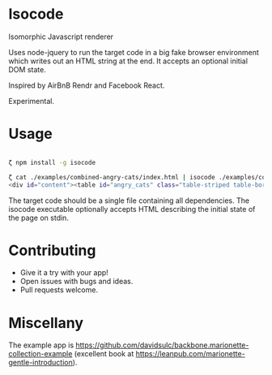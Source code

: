 Isocode
=======

Isomorphic Javascript renderer

Uses node-jquery to run the target code in a big fake browser environment which writes out an HTML string at the end. It accepts an optional initial DOM state.

Inspired by AirBnB Rendr and Facebook React.

Experimental.

Usage
=====

```bash

ζ npm install -g isocode

ζ cat ./examples/combined-angry-cats/index.html | isocode ./examples/combined-angry-cats/application.js
<div id="content"><table id="angry_cats" class="table-striped table-bordered"><thead><tr class="header"><th>Rank</th><th>Votes</th><th>Name</th><th>Image</th><th></th><th></th></tr></thead><tbody><tr class="angry_cat"><td>1</td><td>0</td><td>Wet Cat</td><td><img src="assets/images/cat2.jpg" class="angry_cat_pic" /></td><td><div class="rank_up"><img src="assets/images/up.gif" /></div><div class="rank_down"><img src="assets/images/down.gif" /></div></td><td><a href="#" class="disqualify">Disqualify</a></td></tr><tr class="angry_cat"><td>2</td><td>0</td><td>Bitey Cat</td><td><img src="assets/images/cat1.jpg" class="angry_cat_pic" /></td><td><div class="rank_up"><img src="assets/images/up.gif" /></div><div class="rank_down"><img src="assets/images/down.gif" /></div></td><td><a href="#" class="disqualify">Disqualify</a></td></tr><tr class="angry_cat"><td>3</td><td>0</td><td>Surprised Cat</td><td><img src="assets/images/cat3.jpg" class="angry_cat_pic" /></td><td><div class="rank_up"><img src="assets/images/up.gif" /></div><div class="rank_down"><img src="assets/images/down.gif" /></div></td><td><a href="#" class="disqualify">Disqualify</a></td></tr><tr class="angry_cat"><td>4</td><td>0</td><td>Cranky Cat</td><td><img src="assets/images/cat4.jpg" class="angry_cat_pic" /></td><td><div class="rank_up"><img src="assets/images/up.gif" /></div><div class="rank_down"><img src="assets/images/down.gif" /></div></td><td><a href="#" class="disqualify">Disqualify</a></td></tr></tbody></table></div>
```

The target code should be a single file containing all dependencies. The isocode executable optionally accepts HTML describing the initial state of the page on stdin.

Contributing
============

* Give it a try with your app!
* Open issues with bugs and ideas.
* Pull requests welcome.


Miscellany
==========

The example app is https://github.com/davidsulc/backbone.marionette-collection-example (excellent book at https://leanpub.com/marionette-gentle-introduction).
